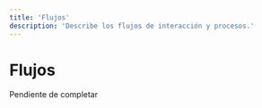 ```yaml
---
title: 'Flujos'
description: 'Describe los flujos de interacción y procesos.'
---
```


# Flujos

Pendiente de completar
